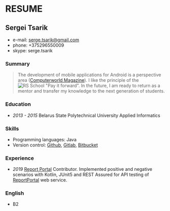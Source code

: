 # RESUME

## Sergei Tsarik

- e-mail: serge.tsarik@gmail.com
- phone: +375296550009
- skype: serge.tsarik

### Summary
> The development of mobile applications for Android is a perspective area ([Computerworld Magazine](https://www.computerworld.com/article/3331896/android-trends-2019.html)).
> I like the principle of the ![RS School](https://rollingscopes.com/images/logo_rs_text.svg) "Pay it forward". 
> In the future, I am ready to return as a mentor and transfer my knowledge to the next generation of students.

### Education
* _2013 - 2015_
  Belarus State Polytechnical University
  Applied Informatics

### Skills
* Programming languages: Java
* Version control: [Github](https://github.com/), [Gitlab](https://gitlab.com/), [Bitbucket](https://bitbucket.org/)

### Experience
* _2019_
  [Report Portal](https://reportportal.io/)
  Contributor. Implemented positive and negative scenarios with Kotlin, JUnit5 and REST Assured for API testing of [ReportPortal](https://github.com/reportportal) web service.

### English
* B2
